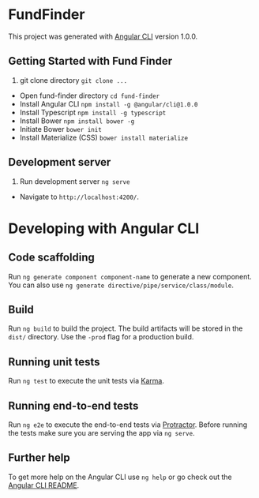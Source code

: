 # FundFinder

This project was generated with [Angular CLI](https://github.com/angular/angular-cli) version 1.0.0.

## Getting Started with Fund Finder
1. git clone directory `git clone ...`
* Open fund-finder directory `cd fund-finder`
* Install Angular CLI `npm install -g @angular/cli@1.0.0`
* Install Typescript `npm install -g typescript`
* Install Bower `npm install bower -g`
* Initiate Bower `bower init`
* Install Materialize (CSS) `bower install materialize`

## Development server

1. Run development server `ng serve`
* Navigate to `http://localhost:4200/`.


# Developing with Angular CLI
## Code scaffolding

Run `ng generate component component-name` to generate a new component. You can also use `ng generate directive/pipe/service/class/module`.

## Build

Run `ng build` to build the project. The build artifacts will be stored in the `dist/` directory. Use the `-prod` flag for a production build.

## Running unit tests

Run `ng test` to execute the unit tests via [Karma](https://karma-runner.github.io).

## Running end-to-end tests

Run `ng e2e` to execute the end-to-end tests via [Protractor](http://www.protractortest.org/).
Before running the tests make sure you are serving the app via `ng serve`.

## Further help

To get more help on the Angular CLI use `ng help` or go check out the [Angular CLI README](https://github.com/angular/angular-cli/blob/master/README.md).
